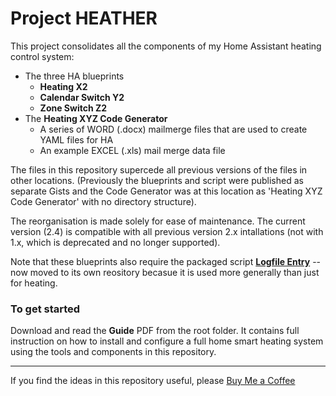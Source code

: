 # Project HEATHER 

This project consolidates all the components of my Home Assistant heating control system: 
- The three HA blueprints
  - **Heating X2**
  - **Calendar Switch Y2**
  - **Zone Switch Z2**
- The **Heating XYZ Code Generator**
  - A series of WORD (.docx) mailmerge files that are used to create YAML files for HA
  - An example EXCEL (.xls) mail merge data file  

The files in this repository supercede all previous versions of the files in other locations. 
(Previously the blueprints and script were published as separate Gists and the Code Generator was at this location as 'Heating XYZ Code Generator' with no directory structure).  

The reorganisation is made solely for ease of maintenance. The current version (2.4) is compatible with all previous version 2.x intallations (not with 1.x, which is deprecated and no longer supported). 

Note that these blueprints also require the packaged script [**Logfile Entry**](https://github.com/AndySymons/logfile-script/tree/main) -- now moved to its own reository becasue it is used more generally than just for heating.  


### To get started
Download and read the **Guide** PDF from the root folder.
It contains full instruction on how to install and configure a full home smart heating system using the tools and components in this repository. 

---
If you find the ideas in this repository useful, please [Buy Me a Coffee](https://buymeacoffee.com/andysymons)
